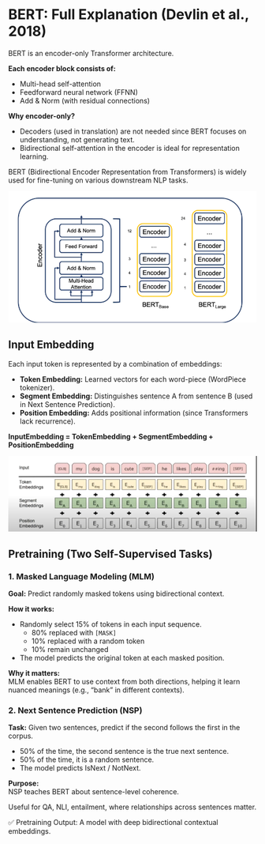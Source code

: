 # BERT: Full Explanation (Devlin et al., 2018)

BERT is an encoder-only Transformer architecture.

**Each encoder block consists of:**

- Multi-head self-attention
- Feedforward neural network (FFNN)
- Add & Norm (with residual connections)

**Why encoder-only?**

- Decoders (used in translation) are not needed since BERT focuses on understanding, not generating text.
- Bidirectional self-attention in the encoder is ideal for representation learning.

BERT (Bidirectional Encoder Representation from Transformers) is widely used for fine-tuning on various downstream NLP tasks.

![alt text](image-4.png)

## Input Embedding

Each input token is represented by a combination of embeddings:

- **Token Embedding:** Learned vectors for each word-piece (WordPiece tokenizer).
- **Segment Embedding:** Distinguishes sentence A from sentence B (used in Next Sentence Prediction).
- **Position Embedding:** Adds positional information (since Transformers lack recurrence).

**InputEmbedding = TokenEmbedding + SegmentEmbedding + PositionEmbedding**

![alt text](image-5.png)

## Pretraining (Two Self-Supervised Tasks)

### 1. Masked Language Modeling (MLM)

**Goal:** Predict randomly masked tokens using bidirectional context.

**How it works:**

- Randomly select 15% of tokens in each input sequence.
  - 80% replaced with `[MASK]`
  - 10% replaced with a random token
  - 10% remain unchanged
- The model predicts the original token at each masked position.

**Why it matters:**  
MLM enables BERT to use context from both directions, helping it learn nuanced meanings (e.g., “bank” in different contexts).

### 2. Next Sentence Prediction (NSP)

**Task:** Given two sentences, predict if the second follows the first in the corpus.

- 50% of the time, the second sentence is the true next sentence.
- 50% of the time, it is a random sentence.
- The model predicts IsNext / NotNext.

**Purpose:**  
NSP teaches BERT about sentence-level coherence.

Useful for QA, NLI, entailment, where relationships across sentences matter.

✅ Pretraining Output: A model with deep bidirectional contextual embeddings.
